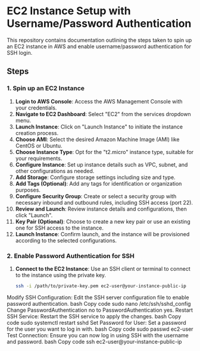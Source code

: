 # EC2 Instance Setup with Username/Password Authentication

This repository contains documentation outlining the steps taken to spin up an EC2 instance in AWS and enable username/password authentication for SSH login.

## Steps

### 1. Spin up an EC2 Instance

1. **Login to AWS Console**: Access the AWS Management Console with your credentials.
2. **Navigate to EC2 Dashboard**: Select "EC2" from the services dropdown menu.
3. **Launch Instance**: Click on "Launch Instance" to initiate the instance creation process.
4. **Choose AMI**: Select the desired Amazon Machine Image (AMI) like CentOS or Ubuntu.
5. **Choose Instance Type**: Opt for the "t2.micro" instance type, suitable for your requirements.
6. **Configure Instance**: Set up instance details such as VPC, subnet, and other configurations as needed.
7. **Add Storage**: Configure storage settings including size and type.
8. **Add Tags (Optional)**: Add any tags for identification or organization purposes.
9. **Configure Security Group**: Create or select a security group with necessary inbound and outbound rules, including SSH access (port 22).
10. **Review and Launch**: Review instance details and configurations, then click "Launch".
11. **Key Pair (Optional)**: Choose to create a new key pair or use an existing one for SSH access to the instance.
12. **Launch Instance**: Confirm launch, and the instance will be provisioned according to the selected configurations.

### 2. Enable Password Authentication for SSH

1. **Connect to the EC2 Instance**: Use an SSH client or terminal to connect to the instance using the private key.
   ```bash
   ssh -i /path/to/private-key.pem ec2-user@your-instance-public-ip
Modify SSH Configuration: Edit the SSH server configuration file to enable password authentication.
bash
Copy code
sudo nano /etc/ssh/sshd_config
Change PasswordAuthentication no to PasswordAuthentication yes.
Restart SSH Service: Restart the SSH service to apply the changes.
bash
Copy code
sudo systemctl restart sshd
Set Password for User: Set a password for the user you want to log in with.
bash
Copy code
sudo passwd ec2-user
Test Connection: Ensure you can now log in using SSH with the username and password.
bash
Copy code
ssh ec2-user@your-instance-public-ip
